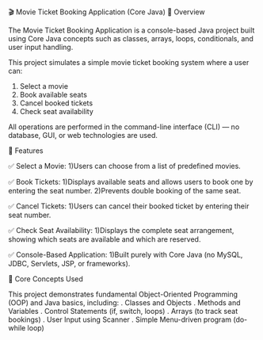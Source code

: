🎬 Movie Ticket Booking Application (Core Java)
📖 Overview

The Movie Ticket Booking Application is a console-based Java project built using Core Java concepts such as classes, arrays, loops, conditionals, and user input handling.

This project simulates a simple movie ticket booking system where a user can:
  1) Select a movie
  2) Book available seats
  3) Cancel booked tickets
  4) Check seat availability

All operations are performed in the command-line interface (CLI) — no database, GUI, or web technologies are used.

🧩 Features

✅ Select a Movie:
  1)Users can choose from a list of predefined movies.

✅ Book Tickets:
  1)Displays available seats and allows users to book one by entering the seat number.
  2)Prevents double booking of the same seat.

✅ Cancel Tickets:
  1)Users can cancel their booked ticket by entering their seat number.

✅ Check Seat Availability:
  1)Displays the complete seat arrangement, showing which seats are available and which are reserved.

✅ Console-Based Application:
  1)Built purely with Core Java (no MySQL, JDBC, Servlets, JSP, or frameworks).

🧠 Core Concepts Used

This project demonstrates fundamental Object-Oriented Programming (OOP) and Java basics, including:
 . Classes and Objects
 . Methods and Variables
 . Control Statements (if, switch, loops)
 . Arrays (to track seat bookings)
 . User Input using Scanner
 . Simple Menu-driven program (do-while loop)
